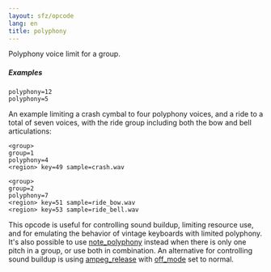 ```yaml
---
layout: sfz/opcode
lang: en
title: polyphony
---
```

Polyphony voice limit for a group.

##### Examples

```
polyphony=12
polyphony=5
```

An example limiting a crash cymbal to four polyphony voices, and a ride to a
total of seven voices,
with the ride group including both the bow and bell articulations:

```
<group>
group=1
polyphony=4
<region> key=49 sample=crash.wav

<group>
group=2
polyphony=7
<region> key=51 sample=ride_bow.wav
<region> key=53 sample=ride_bell.wav
```

This opcode is useful for controlling sound buildup, limiting resource use,
and for emulating the behavior of vintage keyboards with limited polyphony.
It's also possible to use [note_polyphony](note_polyphony) instead when there is
only one pitch in a group, or use both in combination. An alternative for
controlling sound buildup is using [ampeg_release]((eg_type)_release) with
[off_mode](off_mode) set to normal.
